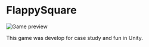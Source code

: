 # FlappySquare

![Game preview](Preview/Game.gif)

This game was develop for case study and fun in Unity.